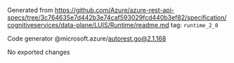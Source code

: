 Generated from https://github.com/Azure/azure-rest-api-specs/tree/3c764635e7d442b3e74caf593029fcd440b3ef82/specification/cognitiveservices/data-plane/LUIS/Runtime/readme.md tag: `runtime_2_0`

Code generator @microsoft.azure/autorest.go@2.1.168

No exported changes